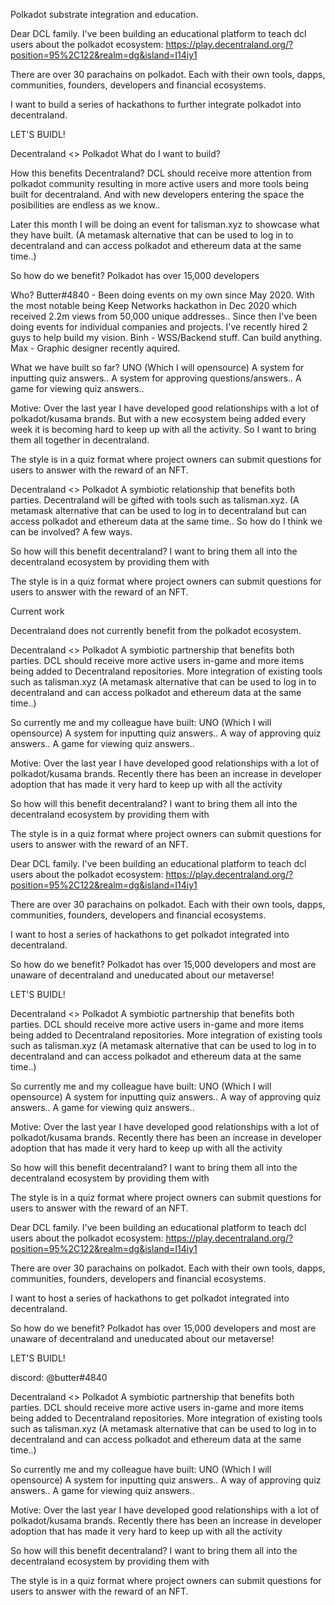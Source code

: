Polkadot substrate integration and education.


Dear DCL family.
I've been building an educational platform to teach dcl users about the polkadot ecosystem:
https://play.decentraland.org/?position=95%2C122&realm=dg&island=I14iy1

There are over 30 parachains on polkadot. Each with their own tools, dapps, communities, founders, developers and financial ecosystems.

I want to build a series of hackathons to further integrate polkadot into decentraland.

LET'S BUIDL!


Decentraland <> Polkadot
What do I want to build?

How this benefits Decentraland?
DCL should receive more attention from polkadot community resulting in more active users and more tools being built for decentraland. And with new developers entering the space the posibilities are endless as we know..

Later this month I will be doing an event for talisman.xyz to showcase what they have built.
(A metamask alternative that can be used to log in to decentraland and can access polkadot and ethereum data at the same time..)
<img>

So how do we benefit?
Polkadot has over 15,000 developers

Who?
Butter#4840 - Been doing events on my own since May 2020. With the most notable being Keep Networks hackathon in Dec 2020 which received 2.2m views from 50,000 unique addresses.. Since then I've been doing events for individual companies and projects. I've recently hired 2 guys to help build my vision.
Binh - WSS/Backend stuff. Can build anything.
Max - Graphic designer recently aquired. 

What we have built so far?
UNO (Which I will opensource)
A system for inputting quiz answers..
A system for approving questions/answers..
A game for viewing quiz answers..

Motive:
Over the last year I have developed good relationships with a lot of polkadot/kusama brands. But with a new ecosystem being added every week it is becoming hard to keep up with all the activity. So I want to bring them all together in decentraland.


The style is in a quiz format where project owners can submit questions for users to answer with the reward of an NFT.











Decentraland <> Polkadot
A symbiotic relationship that benefits both parties.
Decentraland will be gifted with tools such as talisman.xyz.
(A metamask alternative that can be used to log in to decentraland but can access polkadot and ethereum data at the same time..
So how do I think we can be involved?
A few ways. 

So how will this benefit decentraland?
I want to bring them all into the decentraland ecosystem by providing them with 

The style is in a quiz format where project owners can submit questions for users to answer with the reward of an NFT.

Current work

Decentraland does not currently benefit from the polkadot ecosystem.

Decentraland <> Polkadot
A symbiotic partnership that benefits both parties.
DCL should receive more active users in-game and more items being added to
Decentraland repositories.
More integration of existing tools such as talisman.xyz
(A metamask alternative that can be used to log in to decentraland and can access polkadot and ethereum data at the same time..)
<img>

So currently me and my colleague have built:
UNO (Which I will opensource)
A system for inputting quiz answers..
A way of approving quiz answers..
A game for viewing quiz answers..

Motive:
Over the last year I have developed good relationships with a lot of polkadot/kusama brands. Recently there has been an increase in developer adoption that has made it very hard to keep up with all the activity

So how will this benefit decentraland?
I want to bring them all into the decentraland ecosystem by providing them with 

The style is in a quiz format where project owners can submit questions for users to answer with the reward of an NFT.



Dear DCL family.
I've been building an educational platform to teach dcl users about the polkadot ecosystem:
https://play.decentraland.org/?position=95%2C122&realm=dg&island=I14iy1

There are over 30 parachains on polkadot. Each with their own tools, dapps, communities, founders, developers and financial ecosystems.

I want to host a series of hackathons to get polkadot integrated into decentraland.

So how do we benefit?
Polkadot has over 15,000 developers and most are unaware of decentraland and uneducated about our metaverse!

LET'S BUIDL!


Decentraland <> Polkadot
A symbiotic partnership that benefits both parties.
DCL should receive more active users in-game and more items being added to
Decentraland repositories.
More integration of existing tools such as talisman.xyz
(A metamask alternative that can be used to log in to decentraland and can access polkadot and ethereum data at the same time..)
<img>

So currently me and my colleague have built:
UNO (Which I will opensource)
A system for inputting quiz answers..
A way of approving quiz answers..
A game for viewing quiz answers..

Motive:
Over the last year I have developed good relationships with a lot of polkadot/kusama brands. Recently there has been an increase in developer adoption that has made it very hard to keep up with all the activity

So how will this benefit decentraland?
I want to bring them all into the decentraland ecosystem by providing them with 

The style is in a quiz format where project owners can submit questions for users to answer with the reward of an NFT.


 

Dear DCL family.
I've been building an educational platform to teach dcl users about the polkadot ecosystem:
https://play.decentraland.org/?position=95%2C122&realm=dg&island=I14iy1

There are over 30 parachains on polkadot. Each with their own tools, dapps, communities, founders, developers and financial ecosystems.

I want to host a series of hackathons to get polkadot integrated into decentraland.

So how do we benefit?
Polkadot has over 15,000 developers and most are unaware of decentraland and uneducated about our metaverse!

LET'S BUIDL!

discord:
@butter#4840


Decentraland <> Polkadot
A symbiotic partnership that benefits both parties.
DCL should receive more active users in-game and more items being added to
Decentraland repositories.
More integration of existing tools such as talisman.xyz
(A metamask alternative that can be used to log in to decentraland and can access polkadot and ethereum data at the same time..)
<img>

So currently me and my colleague have built:
UNO (Which I will opensource)
A system for inputting quiz answers..
A way of approving quiz answers..
A game for viewing quiz answers..

Motive:
Over the last year I have developed good relationships with a lot of polkadot/kusama brands. Recently there has been an increase in developer adoption that has made it very hard to keep up with all the activity

So how will this benefit decentraland?
I want to bring them all into the decentraland ecosystem by providing them with 

The style is in a quiz format where project owners can submit questions for users to answer with the reward of an NFT.

